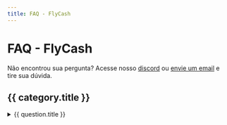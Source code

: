 ```yaml
---
title: FAQ - FlyCash
---
```


<script setup>
const questions = [
  {
    title: 'Perguntas Gerais',
    questions: [
      {
        title: 'O que é o FlyCash?',
        description: [
          'O FlyCash é uma ferramenta financeira que ajuda você a gerenciar seus gastos. Ele oferece recursos avançados, como recorrências personalizáveis, controle de orçamento por categorias e grupos, e integração com diferentes planos para atender às suas necessidades.',
        ],
      },
      {
        title: 'O FlyCash é gratuito?',
        description: [
          'Sim! O FlyCash oferece um plano gratuito com funcionalidades limitadas. Para acessar recursos ilimitados, você pode assinar o plano "Equilíbrio Total".',
        ],
      },
      {
        title: 'Como posso alterar ou cancelar meu plano?',
        description: [
          'Você pode alterar ou cancelar seu plano diretamente na página do seu Perfil. Caso volte ao plano gratuito, você poderá selecionar quais categorias/grupos/saldos permanecerão ativos. Os demais ficarão disponíveis apenas para leitura.',
        ],
      },
    ],
  },
  {
    title: 'Gerenciamento de Transações',
    questions: [
      {
        title: 'O que acontece se eu marcar uma transação como recorrente?',
        description: [
          'Ao configurar uma transação como recorrente, você pode definir um período e uma frequência (mensal, bimestral, trimestral, etc.).',
          'Se precisar editar ou deletar uma recorrência, você terá opções para aplicar as mudanças a todas as transações ou apenas às próximas.',
        ],
      },
      {
        title:
          'Posso alterar apenas uma transação dentro de uma série recorrente?',
        description: [
          'Sim, você pode alterar apenas uma transação individualmente, sem impactar as demais da série.',
        ],
      },
      {
        title: 'Como funciona a frequência de recorrência?',
        description: [
          'A frequência define o intervalo entre cada ocorrência da transação. Por exemplo, uma frequência de 2 meses cria uma nova transação a cada dois meses.',
        ],
      },
    ],
  },
  {
    title: 'Planos e Limitações',
    questions: [
      {
        title:
          'O que acontece com minhas informações ao cancelar o plano pago?',
        description: [
          'Ao voltar para o plano gratuito, você poderá selecionar quais categorias, grupos e saldos manter ativos, respeitando os limites do plano gratuito. Os registros excedentes ficarão disponíveis apenas para leitura.',
        ],
      },
      {
        title: 'Quais são os limites do plano gratuito?',
        description: [
          'No plano gratuito, você pode criar até:',
          '3 grupos',
          '10 categorias por grupo',
          '3 saldos',
        ],
      },
      {
        title:
          'Posso voltar ao plano pago e recuperar os registros excedentes?',
        description: [
          'Sim, ao reativar o plano pago, todos os registros voltarão a ser editáveis e você poderá criar novos sem restrições.',
        ],
      },
    ],
  },
  {
    title: 'Uso e Personalização',
    questions: [
      {
        title: 'Como visualizar minhas transações?',
        description: [
          'O FlyCash apresenta suas transações em um layout estilo Excel, com meses organizados lado a lado. Você pode clicar no mês para visualizar detalhes em um modal.',
        ],
      },
    ],
  },
]
</script>

# FAQ - FlyCash

Não encontrou sua pergunta? Acesse nosso [discord](https://discord.gg/VuQBBNhYXK) ou [envie um email](mailto:support@flyca.sh) e tire sua dúvida.

<div v-for="category in questions" :key="category.title" class="faq-category">
  <h2>{{ category.title }}</h2>

  <details class="details custom-block" v-for="question in category.questions" :key="question.title">
    <summary>{{ question.title }}</summary>
    <p v-for="(desc, index) in question.description" :key="index">{{ desc }}</p>
  </details>
</div>

